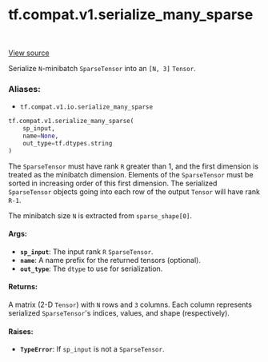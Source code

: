 <div itemscope itemtype="http://developers.google.com/ReferenceObject">
<meta itemprop="name" content="tf.compat.v1.serialize_many_sparse" />
<meta itemprop="path" content="Stable" />
</div>

# tf.compat.v1.serialize_many_sparse

<!-- Insert buttons -->

<table class="tfo-notebook-buttons tfo-api" align="left">
</table>

<a target="_blank" href="/code/stable/tensorflow/python/ops/sparse_ops.py">View source</a>



<!-- Start diff -->
Serialize `N`-minibatch `SparseTensor` into an `[N, 3]` `Tensor`.

### Aliases:

* `tf.compat.v1.io.serialize_many_sparse`


``` python
tf.compat.v1.serialize_many_sparse(
    sp_input,
    name=None,
    out_type=tf.dtypes.string
)
```



<!-- Placeholder for "Used in" -->

The `SparseTensor` must have rank `R` greater than 1, and the first dimension
is treated as the minibatch dimension.  Elements of the `SparseTensor`
must be sorted in increasing order of this first dimension.  The serialized
`SparseTensor` objects going into each row of the output `Tensor` will have
rank `R-1`.

The minibatch size `N` is extracted from `sparse_shape[0]`.

#### Args:


* <b>`sp_input`</b>: The input rank `R` `SparseTensor`.
* <b>`name`</b>: A name prefix for the returned tensors (optional).
* <b>`out_type`</b>: The `dtype` to use for serialization.


#### Returns:

A matrix (2-D `Tensor`) with `N` rows and `3` columns. Each column
represents serialized `SparseTensor`'s indices, values, and shape
(respectively).



#### Raises:


* <b>`TypeError`</b>: If `sp_input` is not a `SparseTensor`.